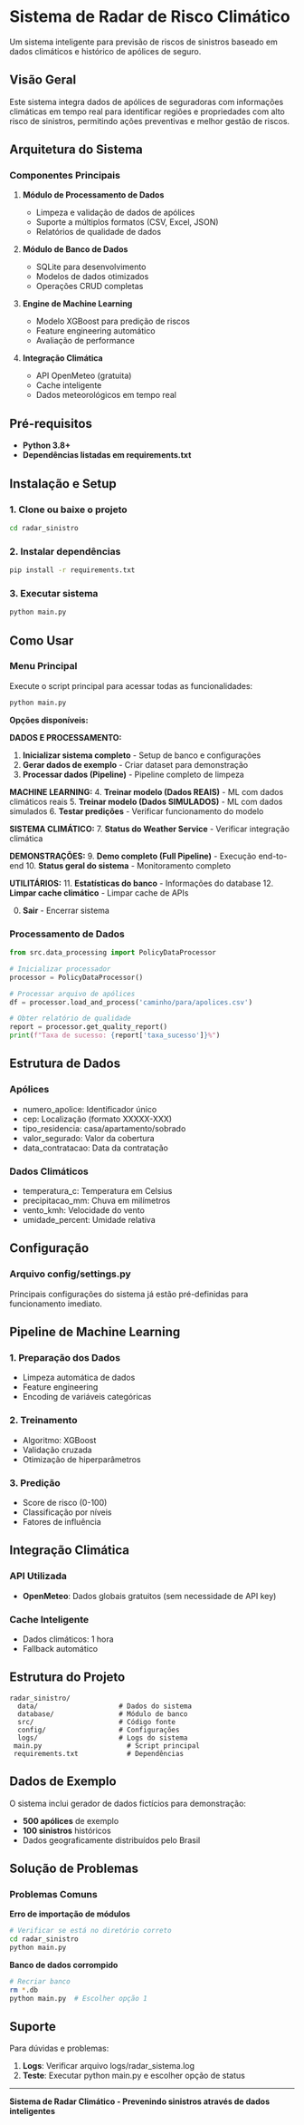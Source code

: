 ﻿# Sistema de Radar de Risco Climático

Um sistema inteligente para previsão de riscos de sinistros baseado em dados climáticos e histórico de apólices de seguro.

##  Visão Geral

Este sistema integra dados de apólices de seguradoras com informações climáticas em tempo real para identificar regiões e propriedades com alto risco de sinistros, permitindo ações preventivas e melhor gestão de riscos.

##  Arquitetura do Sistema

### Componentes Principais

1. **Módulo de Processamento de Dados**
   - Limpeza e validação de dados de apólices
   - Suporte a múltiplos formatos (CSV, Excel, JSON)
   - Relatórios de qualidade de dados

2. **Módulo de Banco de Dados**
   - SQLite para desenvolvimento
   - Modelos de dados otimizados
   - Operações CRUD completas

3. **Engine de Machine Learning**
   - Modelo XGBoost para predição de riscos
   - Feature engineering automático
   - Avaliação de performance

4. **Integração Climática**
   - API OpenMeteo (gratuita)
   - Cache inteligente
   - Dados meteorológicos em tempo real

##  Pré-requisitos

- **Python 3.8+**
- **Dependências listadas em 
requirements.txt**

##  Instalação e Setup

### 1. Clone ou baixe o projeto
```bash
cd radar_sinistro
````

### 2. Instalar dependências
```bash
pip install -r requirements.txt
````

### 3. Executar sistema
```bash
python main.py
````

##  Como Usar

### Menu Principal
Execute o script principal para acessar todas as funcionalidades:

```bash
python main.py
````


**Opções disponíveis:**

**DADOS E PROCESSAMENTO:**
1. **Inicializar sistema completo** - Setup de banco e configurações
2. **Gerar dados de exemplo** - Criar dataset para demonstração
3. **Processar dados (Pipeline)** - Pipeline completo de limpeza

**MACHINE LEARNING:**
4. **Treinar modelo (Dados REAIS)** - ML com dados climáticos reais
5. **Treinar modelo (Dados SIMULADOS)** - ML com dados simulados
6. **Testar predições** - Verificar funcionamento do modelo

**SISTEMA CLIMÁTICO:**
7. **Status do Weather Service** - Verificar integração climática

**DEMONSTRAÇÕES:**
9. **Demo completo (Full Pipeline)** - Execução end-to-end
10. **Status geral do sistema** - Monitoramento completo

**UTILITÁRIOS:**
11. **Estatísticas do banco** - Informações do database
12. **Limpar cache climático** - Limpar cache de APIs

0. **Sair** - Encerrar sistema

### Processamento de Dados

```python
from src.data_processing import PolicyDataProcessor

# Inicializar processador
processor = PolicyDataProcessor()

# Processar arquivo de apólices
df = processor.load_and_process('caminho/para/apolices.csv')

# Obter relatório de qualidade
report = processor.get_quality_report()
print(f"Taxa de sucesso: {report['taxa_sucesso']}%")
```

##  Estrutura de Dados

### Apólices
- numero_apolice: Identificador único
- cep: Localização (formato XXXXX-XXX)
- tipo_residencia: casa/apartamento/sobrado
- valor_segurado: Valor da cobertura
- data_contratacao: Data da contratação

### Dados Climáticos
- temperatura_c: Temperatura em Celsius
- precipitacao_mm: Chuva em milímetros
- vento_kmh: Velocidade do vento
- umidade_percent: Umidade relativa

##  Configuração

### Arquivo config/settings.py
Principais configurações do sistema já estão pré-definidas para funcionamento imediato.

##  Pipeline de Machine Learning

### 1. Preparação dos Dados
- Limpeza automática de dados
- Feature engineering
- Encoding de variáveis categóricas

### 2. Treinamento
- Algoritmo: XGBoost
- Validação cruzada
- Otimização de hiperparâmetros

### 3. Predição
- Score de risco (0-100)
- Classificação por níveis
- Fatores de influência

##  Integração Climática

### API Utilizada
- **OpenMeteo**: Dados globais gratuitos (sem necessidade de API key)

### Cache Inteligente
- Dados climáticos: 1 hora
- Fallback automático

##  Estrutura do Projeto

```
radar_sinistro/
  data/                    # Dados do sistema
  database/                # Módulo de banco
  src/                     # Código fonte
  config/                  # Configurações
  logs/                    # Logs do sistema
 main.py                     # Script principal
 requirements.txt            # Dependências
```

##  Dados de Exemplo

O sistema inclui gerador de dados fictícios para demonstração:

- **500 apólices** de exemplo
- **100 sinistros** históricos
- Dados geograficamente distribuídos pelo Brasil

##  Solução de Problemas

### Problemas Comuns

**Erro de importação de módulos**
```bash
# Verificar se está no diretório correto
cd radar_sinistro
python main.py
```

**Banco de dados corrompido**
```bash
# Recriar banco
rm *.db
python main.py  # Escolher opção 1
```

##  Suporte

Para dúvidas e problemas:

1. **Logs**: Verificar arquivo logs/radar_sistema.log
2. **Teste**: Executar python main.py e escolher opção de status

---

**Sistema de Radar Climático - Prevenindo sinistros através de dados inteligentes**


